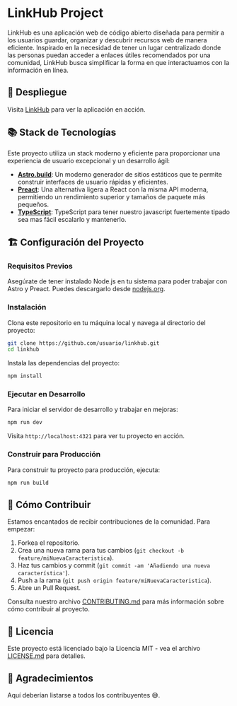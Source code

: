
# LinkHub Project

LinkHub es una aplicación web de código abierto diseñada para permitir a los usuarios guardar, organizar y descubrir recursos web de manera eficiente. Inspirado en la necesidad de tener un lugar centralizado donde las personas puedan acceder a enlaces útiles recomendados por una comunidad, LinkHub busca simplificar la forma en que interactuamos con la información en línea.

## 🚀 Despliegue

Visita [LinkHub](https://linkhub.doneber.dev) para ver la aplicación en acción.

## 📚 Stack de Tecnologías

Este proyecto utiliza un stack moderno y eficiente para proporcionar una experiencia de usuario excepcional y un desarrollo ágil:

- **[Astro.build](https://astro.build/)**: Un moderno generador de sitios estáticos que te permite construir interfaces de usuario rápidas y eficientes.
- **[Preact](https://preactjs.com/)**: Una alternativa ligera a React con la misma API moderna, permitiendo un rendimiento superior y tamaños de paquete más pequeños.
- **[TypeScript](https://www.typescriptlang.org/)**: TypeScript para tener nuestro javascript fuertemente tipado sea mas fácil escalarlo y mantenerlo.

## 🏗️ Configuración del Proyecto

### Requisitos Previos

Asegúrate de tener instalado Node.js en tu sistema para poder trabajar con Astro y Preact. Puedes descargarlo desde [nodejs.org](https://nodejs.org/).

### Instalación

Clona este repositorio en tu máquina local y navega al directorio del proyecto:

```bash
git clone https://github.com/usuario/linkhub.git
cd linkhub
```

Instala las dependencias del proyecto:

```bash
npm install
```

### Ejecutar en Desarrollo

Para iniciar el servidor de desarrollo y trabajar en mejoras:

```bash
npm run dev
```

Visita `http://localhost:4321` para ver tu proyecto en acción.

### Construir para Producción

Para construir tu proyecto para producción, ejecuta:

```bash
npm run build
```

## 🤝 Cómo Contribuir

Estamos encantados de recibir contribuciones de la comunidad. Para empezar:

1. Forkea el repositorio.
2. Crea una nueva rama para tus cambios (`git checkout -b feature/miNuevaCaracteristica`).
3. Haz tus cambios y commit (`git commit -am 'Añadiendo una nueva característica'`).
4. Push a la rama (`git push origin feature/miNuevaCaracteristica`).
5. Abre un Pull Request.

Consulta nuestro archivo [CONTRIBUTING.md](CONTRIBUTING.md) para más información sobre cómo contribuir al proyecto.

## 📜 Licencia

Este proyecto está licenciado bajo la Licencia MIT - vea el archivo [LICENSE.md](LICENSE.md) para detalles.

## 📢 Agradecimientos

Aquí deberían listarse a todos los contribuyentes 😅.